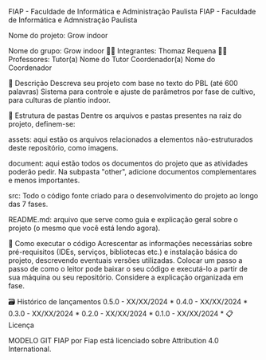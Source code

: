 FIAP - Faculdade de Informática e Administração Paulista
FIAP - Faculdade de Informática e Admnistração Paulista


Nome do projeto: Grow indoor

Nome do grupo: Grow indoor
👨‍🎓 Integrantes: Thomaz Requena
👩‍🏫 Professores:
Tutor(a)
Nome do Tutor
Coordenador(a)
Nome do Coordenador

📜 Descrição
Descreva seu projeto com base no texto do PBL (até 600 palavras)
Sistema para controle e ajuste de parâmetros por fase de cultivo, para culturas de plantio indoor.

📁 Estrutura de pastas
Dentre os arquivos e pastas presentes na raiz do projeto, definem-se:

assets: aqui estão os arquivos relacionados a elementos não-estruturados deste repositório, como imagens.

document: aqui estão todos os documentos do projeto que as atividades poderão pedir. Na subpasta "other", adicione documentos complementares e menos importantes.

src: Todo o código fonte criado para o desenvolvimento do projeto ao longo das 7 fases.

README.md: arquivo que serve como guia e explicação geral sobre o projeto (o mesmo que você está lendo agora).

🔧 Como executar o código
Acrescentar as informações necessárias sobre pré-requisitos (IDEs, serviços, bibliotecas etc.) e instalação básica do projeto, descrevendo eventuais versões utilizadas. Colocar um passo a passo de como o leitor pode baixar o seu código e executá-lo a partir de sua máquina ou seu repositório. Considere a explicação organizada em fase.

🗃 Histórico de lançamentos
0.5.0 - XX/XX/2024 *
0.4.0 - XX/XX/2024 *
0.3.0 - XX/XX/2024 *
0.2.0 - XX/XX/2024 *
0.1.0 - XX/XX/2024 *
📋 Licença


MODELO GIT FIAP por Fiap está licenciado sobre Attribution 4.0 International.

